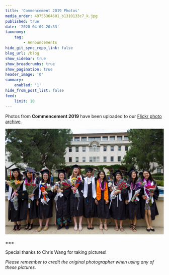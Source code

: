 ```yaml
---
title: 'Commencement 2019 Photos'
media_order: 49755364601_b1310133c7_k.jpg
published: true
date: '2020-04-09 20:33'
taxonomy:
    tag:
        - Announcements
hide_git_sync_repo_link: false
blog_url: /blog
show_sidebar: true
show_breadcrumbs: true
show_pagination: true
header_image: '0'
summary:
    enabled: '1'
hide_from_post_list: false
feed:
    limit: 10
---
```


Photos from **Commencement 2019** have been uploaded to our [Flickr photo archive](https://www.flickr.com/photos/bigtyearbook/collections/72157677199517287/).

![](49755364601_b1310133c7_k.jpg)

===

Special thanks to Chris Wang for taking pictures!

_Please remember to credit the original photographer when using any of these pictures._